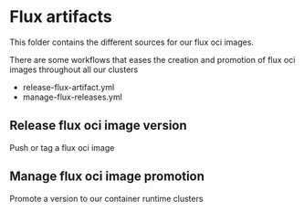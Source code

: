 # Flux artifacts

This folder contains the different sources for our flux oci images.

There are some workflows that eases the creation and promotion of flux oci images throughout all our clusters

* release-flux-artifact.yml
* manage-flux-releases.yml

## Release flux oci image version
Push or tag a flux oci image

## Manage flux oci image promotion
Promote a version to our container runtime clusters